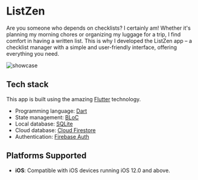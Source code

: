 # ListZen

Are you someone who depends on checklists? I certainly am! Whether it's planning my morning chores or organizing my luggage for a trip, I find comfort in having a written list. This is why I developed the ListZen app – a checklist manager with a simple and user-friendly interface, offering everything you need.

![showcase](https://github.com/juliab/listzen/assets/983597/41237a47-54fd-4ff7-ab51-a4044787224e)

## Tech stack

This app is built using the amazing [Flutter](https://flutter.dev) technology.

- Programming language: [Dart](https://dart.dev)
- State management: [BLoC](https://bloclibrary.dev/#/)
- Local database: [SQLite](https://www.sqlite.org/index.html)
- Cloud database: [Cloud Firestore](https://firebase.google.com/docs/firestore)
- Authentication: [Firebase Auth](https://firebase.google.com/docs/auth)

## Platforms Supported

- **iOS**: Compatible with iOS devices running iOS 12.0 and above.




